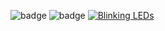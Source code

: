 ![badge](https://custom-icon-badges.herokuapp.com/badge/ADS&AI-1x-orange.svg?logo=bronzemedal)
![badge](https://custom-icon-badges.herokuapp.com/badge/ADS&AI-1x-orange.svg?logo=silvermedal)
[![Blinking LEDs](http://img.youtube.com/vi/XAMVzS13HY0/0.jpg)](https://www.youtube.com/watch?v=dQw4w9WgXcQ")
